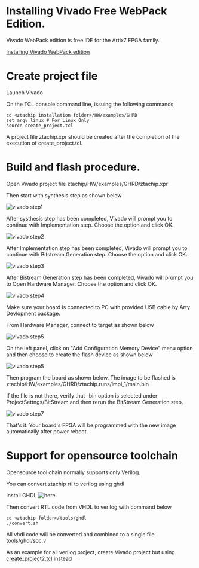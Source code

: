 # Installing Vivado Free WebPack Edition.

Vivado WebPack edition is free IDE for the Artix7 FPGA family.

[Installing Vivado WebPack edition](https://www.xilinx.com/support/download.html)

# Create project file

Launch Vivado

On the TCL console command line, issuing the following commands

```
cd <ztachip installation folder>/HW/examples/GHRD
set argv linux # For Linux Only
source create_project.tcl
```

A project file ztachip.xpr should be created after the completion of the execution of create_project.tcl.


# Build and flash procedure. 

Open Vivado project file ztachip/HW/examples/GHRD/ztachip.xpr

Then start with synthesis step as shown below

![vivado step1](images/vivado_step1.bmp)

After systhesis step has been completed, Vivado will prompt you to continue with Implementation step. Choose the option and click OK.

![vivado step2](images/vivado_step2.bmp)

After Implementation step has been completed, Vivado will prompt you to continue with Bitstream Generation step. Choose the option and click OK. 

![vivado step3](images/vivado_step3.bmp)

After Bistream Generation step has been completed, Vivado will prompt you to Open Hardware Manager. Choose the option and click OK.

![vivado step4](images/vivado_step4.bmp)

Make sure your board is connected to PC with provided USB cable by Arty Devlopment package.

From Hardware Manager, connect to target as shown below 

![vivado step5](images/vivado_step5.bmp)

On the left panel, click on "Add Configuration Memory Device" menu option and then choose to create the flash device as shown below

![vivado step5](images/vivado_step5_1.bmp)

Then program the board as shown below. The image to be flashed is ztachip/HW/examples/GHRD/ztachip.runs/impl_1/main.bin

If the file is not there, verify that -bin option is selected under ProjectSettngs/BitStream and then rerun the BitStream Generation step.

![vivado step7](images/vivado_step7.bmp)

That's it. Your board's FPGA will be programmed with the new image automatically after power reboot.

# Support for opensource toolchain

Opensource tool chain normally supports only Verilog.

You can convert ztachip rtl to verilog using ghdl

Install GHDL ![here](https://github.com/ghdl/ghdl)

Then convert RTL code from VHDL to verilog with command below

```
cd <ztachip folder>/tools/ghdl
./convert.sh
```

All vhdl code will be converted and combined to a single file tools/ghdl/soc.v

As an example for all verilog project, create Vivado project but using [create_project2.tcl](HW/examples/GHRD/create_project2.tcl) instead




